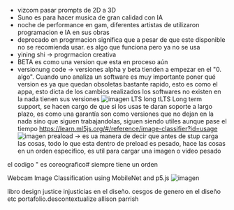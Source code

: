 - vizcom pasar prompts de 2D a 3D 
- Suno es para hacer musica de gran calidad con IA
- noche de performance en gam, diferentes artistas de utilizaron programacion e IA en sus obras
- deprecado en progrmacion significa que a pesar de que este disponible no se recomienda usar. es algo que funciona pero ya no se usa
- yining shi -> progrmacion creativa
- BETA es como una version que esta en proceso aún
- versionung code -> versiones alpha y beta tienden a empezar en el "0. algo". Cuando uno analiza un software es muy importante poner qué version es ya que quedan obsoletas bastante rapido, esto es como el appa, esto dicta de los cambios realizados
los softwares no existen en la nada tienen sus versiones
![imagen](https://github.com/disenoUChile/audiv027-2024-1/assets/163590234/8134e3bc-4f89-4c61-adbf-4ebe28290ccb)
LTS long tLTS Long term support, se hacen cargo de que si los usas te daran soporte a largo plazo, es como una garantía son como versiones que no dejan en la nada sino que siguen trabajandolas, siguen siendo utiles aunque pase el tiempo
https://learn.ml5js.org/#/reference/image-classifier?id=usage
![imagen](https://github.com/disenoUChile/audiv027-2024-1/assets/163590234/40fd7204-5310-44ea-baa6-00f48ca948f5)
preaload -> es ua manera de decir que antes de stup carga las cosas, todo lo que esta dentro de preload es pesado, hace las cosas en un orden especifico, es util para cargar una imagen o video pesado

el codigo " es coreografico# siempre tiene un orden 

Webcam Image Classification using MobileNet and p5.js
![imagen](https://github.com/disenoUChile/audiv027-2024-1/assets/163590234/7d3b0c43-91a6-4396-a91b-97adeda53012)

libro design justice injusticias en el diseño. cesgos de genero en el diseño etc 
portafolio.descontextualize allison parrish
